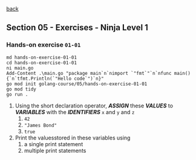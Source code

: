 [back](../LOCAL_NOTES.md)

## Section 05 - Exercises - Ninja Level 1
### Hands-on exercise `01-01`
```
md hands-on-exercise-01-01
cd hands-on-exercise-01-01
ni main.go
Add-Content .\main.go "package main`n`nimport `"fmt`"`n`nfunc main() {`n`tfmt.Println(`"Hello code`")`n}"
go mod init golang-course/05/hands-on-exercise-01-01
go mod tidy
go run .
```

  1. Using the short declaration operator, ***ASSIGN*** these ***VALUES*** to ***VARIABLES*** with the ***IDENTIFIERS*** `x` and `y` and `z`
      1. `42`
      1. `"James Bond"`
      1. `true`
  1. Print the valuesstored in these variables using
      1. a single print statement
      1. multiple print statements 
